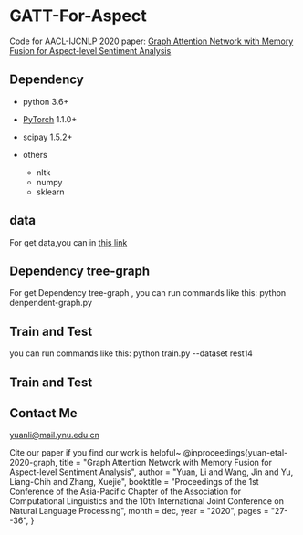 # GATT-For-Aspect

Code for AACL-IJCNLP 2020 paper: [Graph Attention Network with Memory Fusion for Aspect-level Sentiment Analysis](https://www.aclweb.org/anthology/2020.aacl-main.4/)


## Dependency 

- python 3.6+
- [PyTorch](https://pytorch.org/) 1.1.0+
- scipay 1.5.2+



- others
  - nltk
  - numpy
  - sklearn
## data 
For get data,you can in [this link](https://github.com/GeneZC/ASGCN)


## Dependency tree-graph
For get Dependency tree-graph , you can run commands like this:
python denpendent-graph.py


## Train and Test 
you can run commands like this:
python train.py --dataset rest14
## Train and Test 
## Contact Me 
yuanli@mail.ynu.edu.cn


Cite our paper if you find our work is helpful~
@inproceedings{yuan-etal-2020-graph,
    title = "Graph Attention Network with Memory Fusion for Aspect-level Sentiment Analysis",
    author = "Yuan, Li  and
      Wang, Jin  and
      Yu, Liang-Chih  and
      Zhang, Xuejie",
    booktitle = "Proceedings of the 1st Conference of the Asia-Pacific Chapter of the Association for Computational Linguistics and the 10th International Joint Conference on Natural Language Processing",
    month = dec,
    year = "2020",
    pages = "27--36",
}
